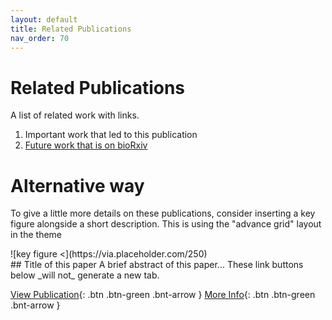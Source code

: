 ```yaml
---
layout: default
title: Related Publications
nav_order: 70
---
```


# Related Publications

A list of related work with links. 

1. Important work that led to this publication
2. [Future work that is on bioRxiv](https://www.biorxiv.org/)

# Alternative way

To give a little more details on these publications, consider inserting a key figure alongside a short description. This is using the "advance grid" layout in the theme

<div class="row">

<div class="col-xs-12 col-sm-4">
<div markdown="1">
![key figure <](https://via.placeholder.com/250) 
</div>
</div>
<div class="col-xs-12 col-sm-8">
<div markdown="1">
## Title of this paper
A brief abstract of this paper... These link buttons below _will not_ generate a new tab.

[View Publication](http://example.com/){: .btn .btn-green .bnt-arrow }
[More Info](http://example.com/){: .btn .btn-green .bnt-arrow }
</div>
</div>

</div><!-- end grid -->
